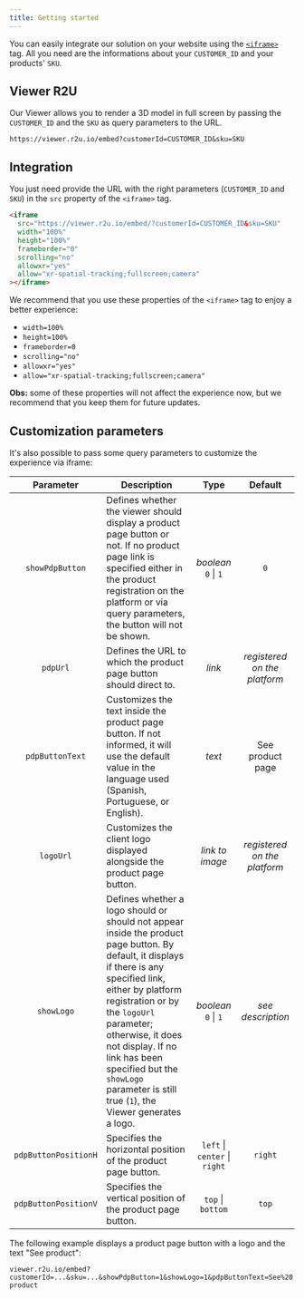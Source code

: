 ```yaml
---
title: Getting started
---
```


You can easily integrate our solution on your website using the [`<iframe>`](https://developer.mozilla.org/pt-BR/docs/Web/HTML/Element/iframe) tag. All you need are the informations about your `CUSTOMER_ID` and your products' `SKU`.

## Viewer R2U

Our Viewer allows you to render a 3D model in full screen by passing the `CUSTOMER_ID` and the `SKU` as query parameters to the URL.

```
https://viewer.r2u.io/embed?customerId=CUSTOMER_ID&sku=SKU
```

## Integration

You just need provide the URL with the right parameters (`CUSTOMER_ID` and `SKU`) in the `src` property of the `<iframe>` tag.

```html
<iframe
  src="https://viewer.r2u.io/embed/?customerId=CUSTOMER_ID&sku=SKU"
  width="100%"
  height="100%"
  frameborder="0"
  scrolling="no"
  allowxr="yes"
  allow="xr-spatial-tracking;fullscreen;camera"
></iframe>
```

We recommend that you use these properties of the `<iframe>` tag to enjoy a better experience:

- `width=100%`
- `height=100%`
- `frameborder=0`
- `scrolling="no"`
- `allowxr="yes"`
- `allow="xr-spatial-tracking;fullscreen;camera"`

**Obs:** some of these properties will not affect the experience now, but we recommend that you keep them for future updates.


## Customization parameters
It's also possible to pass some query parameters to customize the experience via iframe:

| Parameter | Description | Type | Default |
| :-: | - | :-: | :-: |
| `showPdpButton` | Defines whether the viewer should display a product page button or not. If no product page link is specified either in the product registration on the platform or via query parameters, the button will not be shown. | *boolean* <br /> `0` \| `1` | `0` |
| `pdpUrl` | Defines the URL to which the product page button should direct to. | *link* | *registered on the platform* |
| `pdpButtonText` | Customizes the text inside the product page button. If not informed, it will use the default value in the language used (Spanish, Portuguese, or English). | *text* | See product page |
| `logoUrl` | Customizes the client logo displayed alongside the product page button. | *link to image* | *registered on the platform* |
| `showLogo` | Defines whether a logo should or should not appear inside the product page button. By default, it displays if there is any specified link, either by platform registration or by the `logoUrl` parameter; otherwise, it does not display. If no link has been specified but the `showLogo` parameter is still true (`1`), the Viewer generates a logo. | *boolean* <br /> `0` \| `1` | *see description* |
| `pdpButtonPositionH` | Specifies the horizontal position of the product page button. | `left` \| `center` \| `right` | `right` |
| `pdpButtonPositionV` | Specifies the vertical position of the product page button. | `top` \| `bottom` | `top` |
The following example displays a product page button with a logo and the text "See product":

`viewer.r2u.io/embed?customerId=...&sku=...&showPdpButton=1&showLogo=1&pdpButtonText=See%20product`